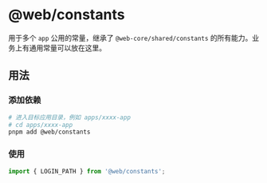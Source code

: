 # @web/constants

用于多个 `app` 公用的常量，继承了 `@web-core/shared/constants` 的所有能力。业务上有通用常量可以放在这里。

## 用法

### 添加依赖

```bash
# 进入目标应用目录，例如 apps/xxxx-app
# cd apps/xxxx-app
pnpm add @web/constants
```

### 使用

```ts
import { LOGIN_PATH } from '@web/constants';
```
